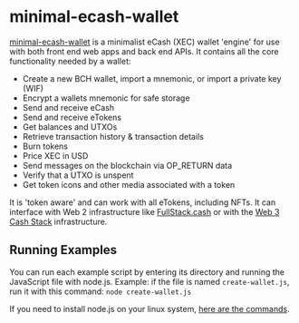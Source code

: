 # minimal-ecash-wallet

[minimal-ecash-wallet](https://www.npmjs.com/package/minimal-ecash-wallet) is a minimalist eCash (XEC) wallet 'engine' for use with both front end web apps and back end APIs. It contains all the core functionality needed by a wallet:

- Create a new BCH wallet, import a mnemonic, or import a private key (WIF)
- Encrypt a wallets mnemonic for safe storage
- Send and receive eCash
- Send and receive eTokens
- Get balances and UTXOs
- Retrieve transaction history & transaction details
- Burn tokens
- Price XEC in USD
- Send messages on the blockchain via OP_RETURN data
- Verify that a UTXO is unspent
- Get token icons and other media associated with a token

It is 'token aware' and can work with all eTokens, including NFTs. It can interface with Web 2 infrastructure like [FullStack.cash](https://fullstack.cash) or with the [Web 3 Cash Stack](https://cashstack.info) infrastructure.

## Running Examples
You can run each example script by entering its directory and running the JavaScript file with node.js. Example: if the file is named `create-wallet.js`, run it with this command: `node create-wallet.js`

If you need to install node.js on your linux system, [here are the commands](https://gist.github.com/christroutner/a39f656850dc022b60f25c9663dd1cdd#install-nodejs).